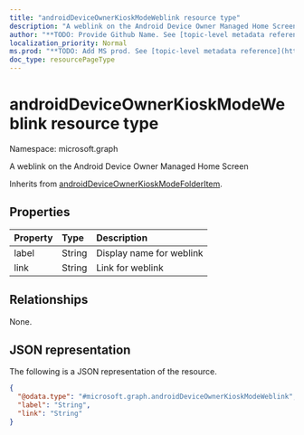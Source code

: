 ```yaml
---
title: "androidDeviceOwnerKioskModeWeblink resource type"
description: "A weblink on the Android Device Owner Managed Home Screen"
author: "**TODO: Provide Github Name. See [topic-level metadata reference](https://msgo.azurewebsites.net/add/document/guidelines/metadata.html#topic-level-metadata)**"
localization_priority: Normal
ms.prod: "**TODO: Add MS prod. See [topic-level metadata reference](https://msgo.azurewebsites.net/add/document/guidelines/metadata.html#topic-level-metadata)**"
doc_type: resourcePageType
---
```


# androidDeviceOwnerKioskModeWeblink resource type

Namespace: microsoft.graph



A weblink on the Android Device Owner Managed Home Screen


Inherits from [androidDeviceOwnerKioskModeFolderItem](../resources/androiddeviceownerkioskmodefolderitem.md).

## Properties
|Property|Type|Description|
|:---|:---|:---|
|label|String|Display name for weblink|
|link|String|Link for weblink|

## Relationships
None.

## JSON representation
The following is a JSON representation of the resource.
<!-- {
  "blockType": "resource",
  "@odata.type": "microsoft.graph.androidDeviceOwnerKioskModeWeblink"
}
-->
``` json
{
  "@odata.type": "#microsoft.graph.androidDeviceOwnerKioskModeWeblink",
  "label": "String",
  "link": "String"
}
```

